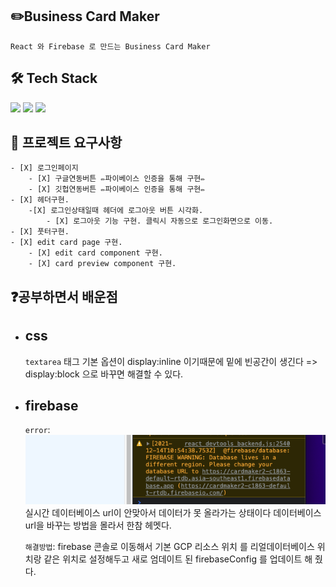 ## ✏️Business Card Maker

    React 와 Firebase 로 만드는 Business Card Maker

## 🛠 Tech Stack

<p>
    <img src="https://img.shields.io/badge/Node.js-339933?style=flat-square&logo=Node.js&logoColor=white"/>
    <img src="https://img.shields.io/badge/React-61DAFB?style=flat-square&logo=React&logoColor=white"/>
    <img src="https://img.shields.io/badge/Firebase-FFCB2B?style=flat-square&logo=Firebase&logoColor=white"/>
</p>

## 🎯 프로젝트 요구사항

    - [X] 로그인페이지
        - [X] 구글연동버튼 ✏️파이베이스 인증을 통해 구현✏️
        - [X] 깃헙연동버튼 ✏️파이베이스 인증을 통해 구현✏️
    - [X] 헤더구현.
        -[X] 로그인상태일때 헤더에 로그아웃 버튼 시각화.
            - [X] 로그아웃 기능 구현. 클릭시 자동으로 로그인화면으로 이동.
    - [X] 풋터구현.
    - [X] edit card page 구현.
        - [X] edit card component 구현.
        - [X] card preview component 구현.

## ❓공부하면서 배운점

- ## css
  `textarea` 태그 기본 옵션이 display:inline 이기때문에 밑에 빈공간이 생긴다 => display:block 으로 바꾸면 해결할 수 있다.
- ## firebase

  `error`:
  <img src='./public/fbError1.png'>
  실시간 데이터베이스 url이 안맞아서 데이터가 못 올라가는 상태이다 데이터베이스 url을 바꾸는 방법을 몰라서 한참 헤멧다.

  `해결방법`: firebase 콘솔로 이동해서 기본 GCP 리소스 위치 를 리얼데이터베이스 위치랑 같은 위치로 설정해두고 새로 엄데이트 된 firebaseConfig 를 업데이트 해 줬다.
